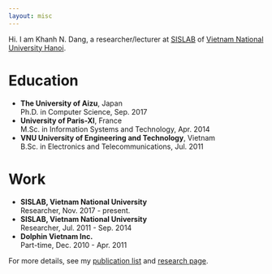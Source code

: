 ```yaml
---
layout: misc
---
```

Hi. I am Khanh N. Dang, a researcher/lecturer at <a href="http://sis.uet.vnu.edu.vn" class="post-style" >SISLAB</a> of <a href="http://www.vnu.edu.vn" class="post-style" >Vietnam National University Hanoi</a>.  


# Education
* **The University of Aizu**, Japan <br>
  Ph.D. in Computer Science, Sep. 2017
* **University of Paris-XI**, France <br>
  M.Sc. in Information Systems and Technology, Apr. 2014
* **VNU University of Engineering and Technology**, Vietnam <br>
  B.Sc. in Electronics and Telecommunications, Jul. 2011

# Work
* **SISLAB, Vietnam National University** <br>
  Researcher, Nov. 2017 - present.
* **SISLAB, Vietnam National University** <br>
  Researcher, Jul. 2011 - Sep. 2014
* **Dolphin Vietnam Inc.** <br>
  Part-time, Dec. 2010 - Apr. 2011  


For more details, see my [publication list](/pages/publication.html) and [research page](/pages/research.html).
